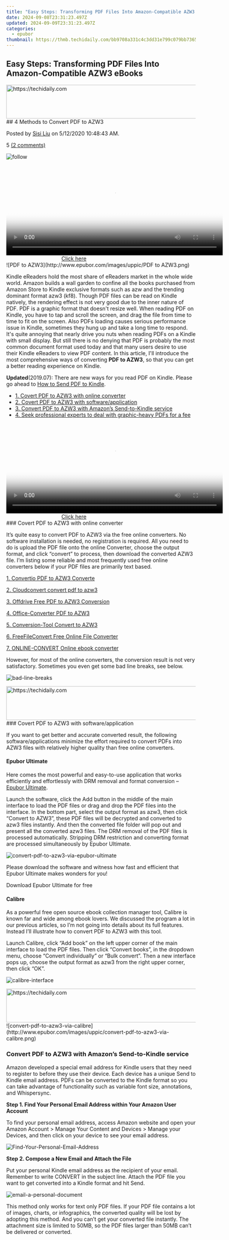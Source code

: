 ```yaml
---
title: "Easy Steps: Transforming PDF Files Into Amazon-Compatible AZW3 eBooks"
date: 2024-09-08T23:31:23.497Z
updated: 2024-09-09T23:31:23.497Z
categories:
  - epubor
thumbnail: https://thmb.techidaily.com/bb9708a331c4c3dd31e799c079bb73652a9e75d1a08dd178d051b1af275cc7e6.jpg
---
```


## Easy Steps: Transforming PDF Files Into Amazon-Compatible AZW3 eBooks

<!-- affiliate ads begin -->
<a href="https://appsumo.8odi.net/c/5597632/2129740/7443" target="_top" id="2129740">
  <img src="//a.impactradius-go.com/display-ad/7443-2129740" border="0" alt="https://techidaily.com" width="728" height="90"/>
</a>
<img height="0" width="0" src="https://appsumo.8odi.net/i/5597632/2129740/7443" style="position:absolute;visibility:hidden;" border="0" />
<!-- affiliate ads end -->
## 4 Methods to Convert PDF to AZW3

Posted by [Sisi Liu](https://www.facebook.com/sisi.liu.737) on 5/12/2020 10:48:43 AM.

5 [(2 comments)](http://www.epubor.com/#comment-area) 



![follow](http://www.epubor.com/images/follow.png)

<!-- affiliate ads begin -->
<span id="1983545">
					<video width="576" height="240" style="cursor:pointer"
           poster="//a.impactradius-go.com/display-clicktoplayimage/1983545.png"
           onclick="if(!this.playClicked){this.play();this.setAttribute('controls',true);this.playClicked=true;}">
	   <source src="//a.impactradius-go.com/display-ad/22993-1983545">
	   <img src="//a.impactradius-go.com/display-clicktoplayimage/1983545.png" style="border: none; height: 100%; width: 100%; object-fit: contain">
	</video>
	<div style="width:360px;text-align:center"><a href="javascript:window.open(decodeURIComponent('https%3A%2F%2Fhomestyler.sjv.io%2Fc%2F5597632%2F1983545%2F22993'), '_blank');void(0);">Click here</a></div>
</span>
<img height="0" width="0" src="https://imp.pxf.io/i/5597632/1983545/22993" style="position:absolute;visibility:hidden;" border="0" />
<!-- affiliate ads end -->
![PDF to AZW3](http://www.epubor.com/images/uppic/PDF to AZW3.png)

Kindle eReaders hold the most share of eReaders market in the whole wide world. Amazon builds a wall garden to confine all the books purchased from Amazon Store to Kindle exclusive formats such as azw and the trending dominant format azw3 (kf8). Though PDF files can be read on Kindle natively, the rendering effect is not very good due to the inner nature of PDF. PDF is a graphic format that doesn't resize well. When reading PDF on Kindle, you have to tap and scroll the screen, and drag the file from time to time to fit on the screen. Also PDFs loading causes serious performance issue in Kindle, sometimes they hung up and take a long time to respond. It's quite annoying that nearly drive you nuts when reading PDFs on a Kindle with small display. But still there is no denying that PDF is probably the most common document format used today and that many users desire to use their Kindle eReaders to view PDF content. In this article, I'll introduce the most comprehensive ways of converting **PDF to AZW3**, so that you can get a better reading experience on Kindle.

**Updated**(2019.07): There are new ways for you read PDF on Kindle. Please go ahead to [How to Send PDF to Kindle](https://tools.techidaily.com/epubor/products/).

* [1\. Covert PDF to AZW3 with online converter](https://tools.techidaily.com/epubor/products/)
* [2\. Covert PDF to AZW3 with software/application](https://tools.techidaily.com/epubor/products/)
* [3\. Convert PDF to AZW3 with Amazon’s Send-to-Kindle service](https://tools.techidaily.com/epubor/products/)
* [4\. Seek professional experts to deal with graphic-heavy PDFs for a fee](https://tools.techidaily.com/epubor/products/)

<!-- affiliate ads begin -->
<span id="1983472">
					<video width="576" height="240" style="cursor:pointer"
           poster="//a.impactradius-go.com/display-clicktoplayimage/1983472.png"
           onclick="if(!this.playClicked){this.play();this.setAttribute('controls',true);this.playClicked=true;}">
	   <source src="//a.impactradius-go.com/display-ad/22993-1983472">
	   <img src="//a.impactradius-go.com/display-clicktoplayimage/1983472.png" style="border: none; height: 100%; width: 100%; object-fit: contain">
	</video>
	<div style="width:360px;text-align:center"><a href="javascript:window.open(decodeURIComponent('https%3A%2F%2Fhomestyler.sjv.io%2Fc%2F5597632%2F1983472%2F22993'), '_blank');void(0);">Click here</a></div>
</span>
<img height="0" width="0" src="https://imp.pxf.io/i/5597632/1983472/22993" style="position:absolute;visibility:hidden;" border="0" />
<!-- affiliate ads end -->
### Covert PDF to AZW3 with online converter

It’s quite easy to convert PDF to AZW3 via the free online converters. No software installation is needed, no registration is required. All you need to do is upload the PDF file onto the online Converter, choose the output format, and click “convert” to process, then download the converted AZW3 file. I’m listing some reliable and most frequently used free online converters below if your PDF files are primarily text based.

[1\. Convertio PDF to AZW3 Converte](https://convertio.co/pdf-azw3/)

[2\. Cloudconvert convert pdf to azw3](https://cloudconvert.com/pdf-to-azw3)

[3\. Offdrive Free PDF to AZW3 Conversion](https://offdrive.com/convert/pdf/azw3)

[4\. Office-Converter PDF to AZW3](https://www.office-converter.com/PDF-to-AZW3)

[5\. Conversion-Tool Convert to AZW3](https://www.conversion-tool.com/azw?lang=en)

[6\. FreeFileConvert Free Online File Converter](https://www.freefileconvert.com/)

[7\. ONLINE-CONVERT Online ebook converter](https://ebook.online-convert.com/convert-to-azw3)

However, for most of the online converters, the conversion result is not very satisfactory. Sometimes you even get some bad line breaks, see below.

![bad-line-breaks](http://www.epubor.com/images/uppic/bad-line-breaks.png)

<!-- affiliate ads begin -->
<a href="https://ephamedtechinc.pxf.io/c/5597632/2126492/26400" target="_top" id="2126492">
  <img src="//a.impactradius-go.com/display-ad/26400-2126492" border="0" alt="https://techidaily.com" width="640" height="90"/>
</a>
<img height="0" width="0" src="https://ephamedtechinc.pxf.io/i/5597632/2126492/26400" style="position:absolute;visibility:hidden;" border="0" />
<!-- affiliate ads end -->
### Covert PDF to AZW3 with software/application

If you want to get better and accurate converted result, the following software/applications minimize the effort required to convert PDFs into AZW3 files with relatively higher quality than free online converters.

#### Epubor Ultimate

Here comes the most powerful and easy-to-use application that works efficiently and effortlessly with DRM removal and format conversion – [Epubor Ultimate](https://tools.techidaily.com/epubor/ultimate/).

Launch the software, click the Add button in the middle of the main interface to load the PDF files or drag and drop the PDF files into the interface. In the bottom part, select the output format as azw3, then click “Convert to AZW3”, these PDF files will be decrypted and converted to azw3 files instantly. And then the converted file folder will pop out and present all the converted azw3 files. The DRM removal of the PDF files is processed automatically. Stripping DRM restriction and converting format are processed simultaneously by Epubor Ultimate.

![convert-pdf-to-azw3-via-epubor-ultimate](http://www.epubor.com/images/uppic/convert-pdf-to-azw3-via-epubor-ultimate.png)

Please download the software and witness how fast and efficient that Epubor Ultimate makes wonders for you!

Download Epubor Ultimate for free

[](https://tools.techidaily.com/epubor/ultimate/) [](https://tools.techidaily.com/epubor/ultimate/) 

#### Calibre

As a powerful free open source ebook collection manager tool, Calibre is known far and wide among ebook lovers. We discussed the program a lot in our previous articles, so I’m not going into details about its full features. Instead I’ll illustrate how to convert PDF to AZW3 with this tool.

Launch Calibre, click “Add book” on the left upper corner of the main interface to load the PDF files. Then click “Convert books”, in the dropdown menu, choose “Convert individually” or “Bulk convert”. Then a new interface pops up, choose the output format as azw3 from the right upper corner, then click “OK”.

![calibre-interface](http://www.epubor.com/images/uppic/calibre-interface.png)

<!-- affiliate ads begin -->
<a href="https://ephamedtechinc.pxf.io/c/5597632/2136621/26400" target="_top" id="2136621">
  <img src="//a.impactradius-go.com/display-ad/26400-2136621" border="0" alt="https://techidaily.com" width="728" height="90"/>
</a>
<img height="0" width="0" src="https://ephamedtechinc.pxf.io/i/5597632/2136621/26400" style="position:absolute;visibility:hidden;" border="0" />
<!-- affiliate ads end -->
![convert-pdf-to-azw3-via-calibre](http://www.epubor.com/images/uppic/convert-pdf-to-azw3-via-calibre.png)

### Convert PDF to AZW3 with Amazon’s Send-to-Kindle service

Amazon developed a special email address for Kindle users that they need to register to before they use their device. Each device has a unique Send to Kindle email address. PDFs can be converted to the Kindle format so you can take advantage of functionality such as variable font size, annotations, and Whispersync. 

**Step 1\. Find Your Personal Email Address within Your Amazon User Account**

To find your personal email address, access Amazon website and open your Amazon Account > Manage Your Content and Devices > Manage your Devices, and then click on your device to see your email address.

![Find-Your-Personal-Email-Address](http://www.epubor.com/images/uppic/Find-Your-Personal-Email-Address.png)

**Step 2\. Compose a New Email and Attach the File**

Put your personal Kindle email address as the recipient of your email. Remember to write CONVERT in the subject line. Attach the PDF file you want to get converted into a Kindle format and hit Send.

![email-a-personal-document](http://www.epubor.com/images/uppic/email-a-personal-document.png)

This method only works for text only PDF files. If your PDF file contains a lot of images, charts, or infographics, the converted quality will be lost by adopting this method. And you can’t get your converted file instantly. The attachment size is limited to 50MB, so the PDF files larger than 50MB can’t be delivered or converted.

<!-- affiliate ads begin -->
<span id="1424527">
					<video width="864" height="1536" style="cursor:pointer"
           poster="//a.impactradius-go.com/display-clicktoplayimage/1424527.png"
           onclick="if(!this.playClicked){this.play();this.setAttribute('controls',true);this.playClicked=true;}">
	   <source src="//a.impactradius-go.com/display-ad/16446-1424527">
	   <img src="//a.impactradius-go.com/display-clicktoplayimage/1424527.png" style="border: none; height: 100%; width: 100%; object-fit: contain">
	</video>
	<div style="width:540px;text-align:center"><a href="javascript:window.open(decodeURIComponent('https%3A%2F%2Flaganoo.pxf.io%2Fc%2F5597632%2F1424527%2F16446'), '_blank');void(0);">Click here</a></div>
</span>
<img height="0" width="0" src="https://imp.pxf.io/i/5597632/1424527/16446" style="position:absolute;visibility:hidden;" border="0" />
<!-- affiliate ads end -->
### Seek professional experts to deal with graphic-heavy PDFs for a fee

If your PDF file is heavy with images, infographics, charts, formulas, or equations, then none of the above methods work satisfactorily. The original formatting may cannot be preserved, some images may be lost, charts, formulas may be misplaced. You can’t blame the conversion tools or methods, it’s just because PDF is not a good format for conversion, and it’s designed for printed out instead. In this situation, the best and feasible option for highly accurate conversion is seek professional experts to handle the PDF conversion for you. One recommendation is [Hi-Tech bpo PDF Conversion Services](https://www.hitechbposervices.com/pdf-conversion.php). 

You can download the software for free by clicking the links below. The trial version of Epubor Ultimate handles DRM removal and format conversion of 20% contents of your original eBooks. If you want to get 100% contents of eBooks decrypted and convert their formats losslessly, you need to upgrade Epubor Ultimate to the paid version.

Download Epubor Ultimate for free

[](https://tools.techidaily.com/epubor/ultimate/) [](https://tools.techidaily.com/epubor/ultimate/) 

![author](http://www.epubor.com/images/uppic/Sisi.png)

<!-- affiliate ads begin -->
<a href="https://zebaoaffiliateprogram.pxf.io/c/5597632/2137975/21526" target="_top" id="2137975">
  <img src="//a.impactradius-go.com/display-ad/21526-2137975" border="0" alt="https://techidaily.com" width="728" height="90"/>
</a>
<img height="0" width="0" src="https://zebaoaffiliateprogram.pxf.io/i/5597632/2137975/21526" style="position:absolute;visibility:hidden;" border="0" />
<!-- affiliate ads end -->
[Sisi Liu](https://www.facebook.com/sisi.liu.737) Sisi is a newbie who joined Epubor in November 2017\. She's a bookworm her whole life and has taken great interest in eBooks recently. She learns professional knowledge about ebooks in Epubor and loves to share her know-how to all the ebook lovers!

SHARING IS GREAT!

[Tweet](https://twitter.com/share) 

[SAVE PAGE AS PDF](https://tools.techidaily.com/epubor/products/) 



2 Comments

[reply](https://tools.techidaily.com/epubor/products/) 

[reply](https://tools.techidaily.com/epubor/products/) 

Hatter

[Re:4 Methods to Convert PDF to AZW3](https://tools.techidaily.com/epubor/products/)

01/18/2018 11:37:22

PDF files are not friendly for portable device,so there it is,we need special software to do converting job

[reply](https://tools.techidaily.com/epubor/products/) 

Epubor

[Re:Hatter](https://tools.techidaily.com/epubor/products/)

01/18/2018 11:48:04

Yes, what you said is spot on. You can share us with your favorite way to convert pdf to azw3.

[reply](https://tools.techidaily.com/epubor/products/) 

Leave a comment

| Rating |  |
| ------ |  |

| YourName | \*  1 to 50 chars |
| -------- | ----------------- |

| email | Internet Email |
| ----- | -------------- |

| Comments | UBB Editor |
| -------- | ---------- |

<ins class="adsbygoogle"
     style="display:block"
     data-ad-format="autorelaxed"
     data-ad-client="ca-pub-7571918770474297"
     data-ad-slot="1223367746"></ins>



<ins class="adsbygoogle"
     style="display:block"
     data-ad-client="ca-pub-7571918770474297"
     data-ad-slot="8358498916"
     data-ad-format="auto"
     data-full-width-responsive="true"></ins>

<span class="atpl-alsoreadstyle">Also read:</span>
<div><ul>
<li><a href="https://youtube-web.techidaily.com/xpert-guide-to-loops-in-ios-video-playback/"><u>[New] Expert Guide to Loops in iOS Video Playback</u></a></li>
<li><a href="https://vp-tips.techidaily.com/updated-2024-approved-converting-photographic-moments-into-cinematic-vignettes/"><u>[Updated] 2024 Approved  Converting Photographic Moments Into Cinematic Vignettes</u></a></li>
<li><a href="https://screen-sharing-recording.techidaily.com/updated-in-2024-the-loom-reel-detailed-guide-to-screen-capture/"><u>[Updated] In 2024, The Loom Reel  Detailed Guide to Screen Capture</u></a></li>
<li><a href="https://snapchat-videos.techidaily.com/updated-stepwise-instructions-preserve-your-memories-by-uploading-to-snapchat/"><u>[Updated] Stepwise Instructions  Preserve Your Memories by Uploading to Snapchat</u></a></li>
<li><a href="https://discover-answers.techidaily.com/1-how-to-transform-your-ebook-into-a-high-quality-pdf-format-a-comprehensive-guide/"><u>1. How to Transform Your eBook Into a High-Quality PDF Format: A Comprehensive Guide</u></a></li>
<li><a href="https://discover-answers.techidaily.com/a-step-by-step-guide-buying-and-enjoying-googles-audiobook-collection/"><u>A Step-by-Step Guide: Buying & Enjoying Google's Audiobook Collection</u></a></li>
<li><a href="https://discover-answers.techidaily.com/accessing-no-cost-audible-titles-tips-and-tricks-for-budget-bookworms/"><u>Accessing No-Cost Audible Titles: Tips and Tricks for Budget Bookworms</u></a></li>
<li><a href="https://discover-answers.techidaily.com/backup-strategies-for-securing-your-audible-book-collection/"><u>Backup Strategies for Securing Your Audible Book Collection</u></a></li>
<li><a href="https://discover-answers.techidaily.com/collaborative-listening-easily-distributing-your-audible-library-to-pals/"><u>Collaborative Listening: Easily Distributing Your Audible Library to Pals</u></a></li>
<li><a href="https://discover-answers.techidaily.com/comment-lire-et-acceder-facilement-a-ses-ebooks-calibre-sur-un-ipad-ou-dautres-appareils/"><u>Comment Lire Et Accéder Facilement À Ses eBooks Calibre Sur Un iPad Ou D'autres Appareils</u></a></li>
<li><a href="https://discover-answers.techidaily.com/comprehensive-guide-on-pdfs-and-how-they-revolutionize-file-sharing/"><u>Comprehensive Guide on PDFs and How They Revolutionize File Sharing</u></a></li>
<li><a href="https://discover-answers.techidaily.com/convert-azw3-books-to-multiple-formats-epub-pdf-and-mobi-with-our-top-ranking-ebook-converter/"><u>Convert AZW3 Books to Multiple Formats: EPUB, PDF, and MOBI with Our Top-Ranking eBook Converter</u></a></li>
<li><a href="https://discover-answers.techidaily.com/detailed-product-handbook-essential-tips-and-techniques-for-optimal-performance/"><u>Detailed Product Handbook: Essential Tips and Techniques for Optimal Performance</u></a></li>
<li><a href="https://discover-answers.techidaily.com/effortless-conversion-of-kindle-texts-notes-and-markups-for-evernote-integration/"><u>Effortless Conversion of Kindle Texts, Notes & Markups for Evernote Integration</u></a></li>
<li><a href="https://discover-answers.techidaily.com/effortless-ways-to-move-mobi-books-onto-your-kindle-or-kindle-fire-tablet/"><u>Effortless Ways to Move Mobi Books Onto Your Kindle or Kindle Fire Tablet</u></a></li>
<li><a href="https://discover-answers.techidaily.com/epubor-ultimate-software-crashes-during-encounter-with-kindle-drm-at-version-3054/"><u>Epubor Ultimate Software Crashes During Encounter with Kindle DRM at Version 3.0.5.4</u></a></li>
<li><a href="https://discover-answers.techidaily.com/essential-7-kobo-strategies-key-hacks-and-insights-every-user-should-master/"><u>Essential 7 Kobo Strategies: Key Hacks & Insights Every User Should Master</u></a></li>
<li><a href="https://discover-answers.techidaily.com/find-solutions-quickly-dive-into-qanda-section-starting-with-page-3/"><u>Find Solutions Quickly - Dive Into Q&A Section, Starting with Page 3</u></a></li>
<li><a href="https://android-unlock.techidaily.com/full-tutorial-to-bypass-your-samsung-galaxy-z-fold-5-face-lock-by-drfone-android/"><u>Full Tutorial to Bypass Your Samsung Galaxy Z Fold 5 Face Lock?</u></a></li>
<li><a href="https://discover-answers.techidaily.com/guide-detaille-pour-retirer-le-drm-sur-les-livres-numeriques-en-pdf-ou-epub-avec-adobe-systems/"><u>Guide Détaillé Pour Retirer Le DRM Sur Les Livres Numériques en PDF Ou EPUB Avec Adobe Systems</u></a></li>
<li><a href="https://discover-answers.techidaily.com/guide-transitioning-kobo-digital-library-content-to-amazons-kindle-platform/"><u>Guide: Transitioning Kobo Digital Library Content to Amazon's Kindle Platform</u></a></li>
<li><a href="https://discover-answers.techidaily.com/how-to-access-and-download-drm-free-ebooks-for-seamless-cross-device-reading-experience/"><u>How to Access and Download DRM-Free eBooks for Seamless Cross-Device Reading Experience</u></a></li>
<li><a href="https://discover-answers.techidaily.com/how-to-migrate-your-ebooks-from-amazons-kindle-to-kobos-clara-hd/"><u>How to Migrate Your eBooks From Amazon's Kindle to Kobo's Clara HD</u></a></li>
<li><a href="https://blog-min.techidaily.com/how-to-restore-iphone-se-2020-without-backup-stellar-by-stellar-data-recovery-ios-iphone-data-recovery/"><u>How to Restore iPhone SE (2020) without Backup | Stellar</u></a></li>
<li><a href="https://change-location.techidaily.com/how-to-teleport-your-gps-location-on-nokia-c12-drfone-by-drfone-virtual-android/"><u>How To Teleport Your GPS Location On Nokia C12? | Dr.fone</u></a></li>
<li><a href="https://easy-unlock-android.techidaily.com/in-2024-how-to-reset-a-oneplus-phone-that-is-locked-by-drfone-android/"><u>In 2024, How to Reset a OnePlus Phone that is Locked?</u></a></li>
<li><a href="https://discover-answers.techidaily.com/insights-into-end-user-reviews-and-thoughts-on-official-guides/"><u>Insights Into End-User Reviews and Thoughts on Official Guides</u></a></li>
<li><a href="https://hardware-tips.techidaily.com/mastering-your-digital-world-tips-and-reviews-from-toms-hardware-hub/"><u>Mastering Your Digital World: Tips & Reviews From Tom's Hardware Hub</u></a></li>
<li><a href="https://fix-guide.techidaily.com/my-videos-arent-playing-on-vivo-t2x-5g-what-can-i-do-drfone-by-drfone-fix-android-problems-fix-android-problems/"><u>My Videos Arent Playing on Vivo T2x 5G – What Can I Do? | Dr.fone</u></a></li>
<li><a href="https://win-able.techidaily.com/overcoming-genshin-impacts-recurring-shutdown-problems-on-pc-systems/"><u>Overcoming Genshin Impact's Recurring Shutdown Problems on PC Systems</u></a></li>
<li><a href="https://howto.techidaily.com/tecno-camon-20-premier-5g-camera-not-working-unexpected-error-fix-it-now-drfone-by-drfone-fix-android-problems-fix-android-problems/"><u>Tecno Camon 20 Premier 5G Camera Not Working Unexpected Error? Fix It Now | Dr.fone</u></a></li>
<li><a href="https://location-social.techidaily.com/why-your-whatsapp-live-location-is-not-updating-and-how-to-fix-on-your-apple-iphone-xs-max-drfone-by-drfone-virtual-ios/"><u>Why Your WhatsApp Live Location is Not Updating and How to Fix on your Apple iPhone XS Max | Dr.fone</u></a></li>
</ul></div>
